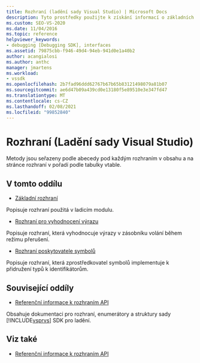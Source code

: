 ```yaml
---
title: Rozhraní (ladění sady Visual Studio) | Microsoft Docs
description: Tyto prostředky použijte k získání informací o základních rozhraních, rozhraních pro vyhodnocení výrazu a rozhraní poskytovatele symbolů v ladění sady Visual Studio.
ms.custom: SEO-VS-2020
ms.date: 11/04/2016
ms.topic: reference
helpviewer_keywords:
- debugging [Debugging SDK], interfaces
ms.assetid: 79875cbb-f946-49d4-94eb-941d0e1a40b2
author: acangialosi
ms.author: anthc
manager: jmartens
ms.workload:
- vssdk
ms.openlocfilehash: 2b7fad96ddd62767b67b65b83121498079a81b07
ms.sourcegitcommit: ae6d47b09a439cd0e13180f5e89510e3e347fd47
ms.translationtype: MT
ms.contentlocale: cs-CZ
ms.lasthandoff: 02/08/2021
ms.locfileid: "99852840"
---
```

# <a name="interfaces-visual-studio-debugging"></a>Rozhraní (Ladění sady Visual Studio)
Metody jsou seřazeny podle abecedy pod každým rozhraním v obsahu a na stránce rozhraní v pořadí podle tabulky vtable.

## <a name="in-this-section"></a>V tomto oddílu
- [Základní rozhraní](../../../extensibility/debugger/reference/core-interfaces.md)

 Popisuje rozhraní použitá v ladicím modulu.

- [Rozhraní pro vyhodnocení výrazu](../../../extensibility/debugger/reference/expression-evaluation-interfaces.md)

 Popisuje rozhraní, která vyhodnocuje výrazy v zásobníku volání během režimu přerušení.

- [Rozhraní poskytovatele symbolů](../../../extensibility/debugger/reference/symbol-provider-interfaces.md)

 Popisuje rozhraní, která zprostředkovatel symbolů implementuje k přidružení typů k identifikátorům.

## <a name="related-sections"></a>Související oddíly
- [Referenční informace k rozhraním API](../../../extensibility/debugger/reference/api-reference-visual-studio-debugging.md)

 Obsahuje dokumentaci pro rozhraní, enumerátory a struktury sady [!INCLUDE[vsprvs](../../../code-quality/includes/vsprvs_md.md)] SDK pro ladění.

## <a name="see-also"></a>Viz také
- [Referenční informace k rozhraním API](../../../extensibility/debugger/reference/api-reference-visual-studio-debugging.md)
